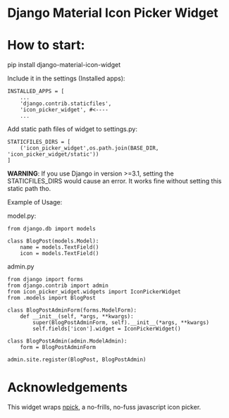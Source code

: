# Django Material Icon Picker Widget

# How to start:
pip install django-material-icon-widget

Include it in the settings (Installed apps):
```
INSTALLED_APPS = [
    ...
    'django.contrib.staticfiles',
    'icon_picker_widget', #<---- 
    ...
```
Add static path files of widget to settings.py:

```
STATICFILES_DIRS = [
    ('icon_picker_widget',os.path.join(BASE_DIR, 'icon_picker_widget/static'))
]
```
**WARNING**: If you use Django in version >=3.1, setting the STATICFILES_DIRS would cause an error. It works fine without setting this static path tho.


Example of Usage:

model.py:
```
from django.db import models

class BlogPost(models.Model):
    name = models.TextField()
    icon = models.TextField()
```

admin.py
```
from django import forms
from django.contrib import admin
from icon_picker_widget.widgets import IconPickerWidget
from .models import BlogPost

class BlogPostAdminForm(forms.ModelForm):
    def __init__(self, *args, **kwargs):
        super(BlogPostAdminForm, self).__init__(*args, **kwargs)
        self.fields['icon'].widget = IconPickerWidget()

class BlogPostAdmin(admin.ModelAdmin):
    form = BlogPostAdminForm

admin.site.register(BlogPost, BlogPostAdmin)
```

# Acknowledgements
This widget wraps [npick](https://github.com/dvrg/npick), a no-frills, no-fuss javascript icon picker.


